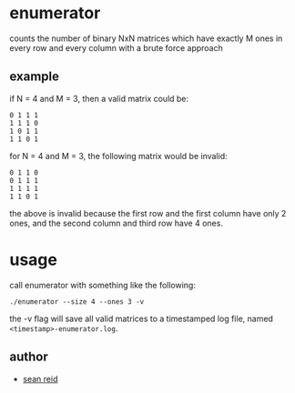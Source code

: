 # enumerator
counts the number of binary NxN matrices which have exactly M ones in every row and every column with a brute force approach

## example
if N = 4 and M = 3, then a valid matrix could be:

```
0 1 1 1
1 1 1 0
1 0 1 1
1 1 0 1
```

for N = 4 and M = 3, the following matrix would be invalid:

```
0 1 1 0
0 1 1 1
1 1 1 1
1 1 0 1
```

the above is invalid because the first row and the first column have only 2 ones, and the second column and third row have 4 ones.

# usage
call enumerator with something like the following:

```
./enumerator --size 4 --ones 3 -v
```

the -v flag will save all valid matrices to a timestamped log file, named `<timestamp>-enumerator.log`.

## author
* [sean reid](sean-reid.github.io)
